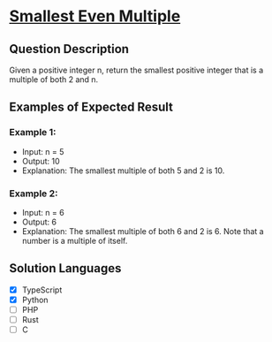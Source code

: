 # [Smallest Even Multiple](https://leetcode.com/problems/smallest-even-multiple/description/)

## Question Description

Given a positive integer n, return the smallest positive integer that is a multiple of both 2 and n.

## Examples of Expected Result

### Example 1:

- Input: n = 5
- Output: 10
- Explanation: The smallest multiple of both 5 and 2 is 10.

### Example 2:

- Input: n = 6
- Output: 6
- Explanation: The smallest multiple of both 6 and 2 is 6. Note that a number is a multiple of itself.

## Solution Languages

- [x] TypeScript
- [x] Python
- [ ] PHP
- [ ] Rust
- [ ] C
